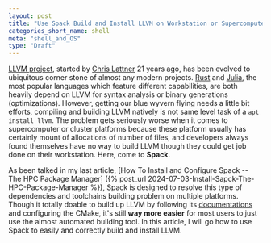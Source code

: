 ```yaml
---
layout: post
title: "Use Spack Build and Install LLVM on Workstation or Supercomputer"
categories_short_name: shell
meta: "shell_and_OS"
type: "Draft"
---
```


[LLVM project](https://llvm.org), started by [Chris Lattner](https://en.wikipedia.org/wiki/Chris_Lattner) 21 years ago, has been evolved to ubiquitous corner stone of almost any modern projects. [Rust](https://www.rust-lang.org) and [Julia](https://julialang.org), the most popular languages which feature different capabilities, are both heavily depend on LLVM for syntax analysis or binary generations (optimizations). However, getting our blue wyvern flying needs a little bit efforts, compiling and building LLVM natively is not same level task of a `apt install llvm`. The problem gets seriously worse when it comes to supercomputer or cluster platforms because these platform usually has certainly mount of allocations of number of files, and developers always found themselves have no way to build LLVM though they could get job done on their workstation. Here, come to **Spack**. 

As been talked in my last article, 
[How To Install and Configure Spack -- The HPC Package Manager]
({% post_url 2024-07-03-Install-Sapck-The-HPC-Package-Manager %}), Spack is designed to resolve this type of dependencies and toolchains building problem on multiple platforms. Though it totally doable to build up LLVM by following its [documentations](https://llvm.org/docs/GettingStarted.html#getting-the-source-code-and-building-llvm) and configuring the CMake, it's still **way more easier** for most users to just use the almost automated building tool. In this article, I will go how to use Spack to easily and correctly build and install LLVM.